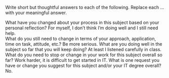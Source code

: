 Write short but thoughtful answers to each of the following.
Replace each ... with your meaningful answer.

What have you changed about your process in this subject based on your personal reflection?
For myself, I don’t think I’m doing well and I still need help.    
What do you still need to change in terms of your approach, application, time on task, attitude, etc.?
Be more serious.
What are you doing well in the subject so far that you will keep doing?
At least I listened carefully in class.
What do you need to stop or change in your work for this subject overall so far?
Work harder, it is difficult to get started in IT.
What is one request you have or change you suggest for this subject and/or your IT degree overall?
No.